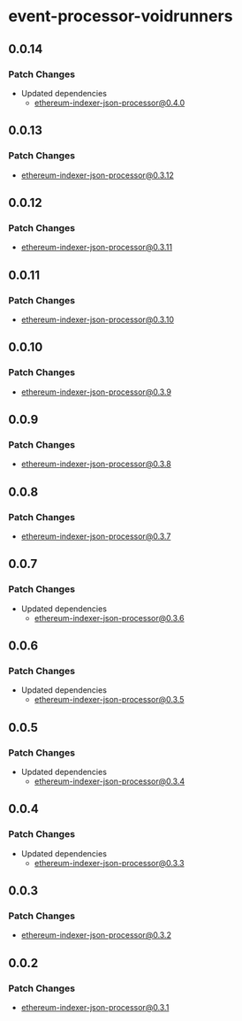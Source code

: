 # event-processor-voidrunners

## 0.0.14

### Patch Changes

- Updated dependencies
  - ethereum-indexer-json-processor@0.4.0

## 0.0.13

### Patch Changes

- ethereum-indexer-json-processor@0.3.12

## 0.0.12

### Patch Changes

- ethereum-indexer-json-processor@0.3.11

## 0.0.11

### Patch Changes

- ethereum-indexer-json-processor@0.3.10

## 0.0.10

### Patch Changes

- ethereum-indexer-json-processor@0.3.9

## 0.0.9

### Patch Changes

- ethereum-indexer-json-processor@0.3.8

## 0.0.8

### Patch Changes

- ethereum-indexer-json-processor@0.3.7

## 0.0.7

### Patch Changes

- Updated dependencies
  - ethereum-indexer-json-processor@0.3.6

## 0.0.6

### Patch Changes

- Updated dependencies
  - ethereum-indexer-json-processor@0.3.5

## 0.0.5

### Patch Changes

- Updated dependencies
  - ethereum-indexer-json-processor@0.3.4

## 0.0.4

### Patch Changes

- Updated dependencies
  - ethereum-indexer-json-processor@0.3.3

## 0.0.3

### Patch Changes

- ethereum-indexer-json-processor@0.3.2

## 0.0.2

### Patch Changes

- ethereum-indexer-json-processor@0.3.1
